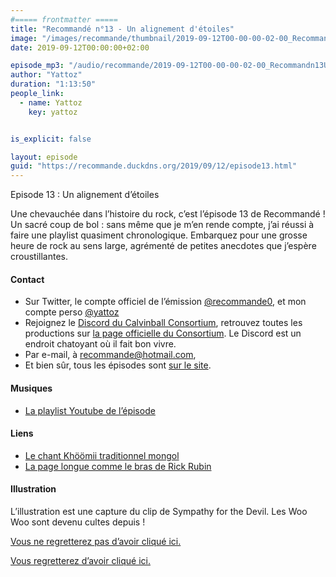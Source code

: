 ```yaml
---
#===== frontmatter =====
title: "Recommandé n°13 - Un alignement d'étoiles"
image: "/images/recommande/thumbnail/2019-09-12T00-00-00-02-00_Recommandn13Unalignementdtoiles.jpg"
date: 2019-09-12T00:00:00+02:00

episode_mp3: "/audio/recommande/2019-09-12T00-00-00-02-00_Recommandn13Unalignementdtoiles.mp3"
author: "Yattoz"
duration: "1:13:50"
people_link: 
  - name: Yattoz
    key: yattoz


is_explicit: false

layout: episode
guid: "https://recommande.duckdns.org/2019/09/12/episode13.html"
---
```


<PodcastHeader/>

<!-- ECRIRE LA DESCRIPTION DE L'EPISODE SOUS CETTE LIGNE -->


 Episode 13 : Un alignement d’étoiles 

<p>Une chevauchée dans l’histoire du rock, c’est l’épisode 13 de Recommandé ! Un sacré coup de bol : sans même que je m’en rende compte, j’ai réussi à faire une playlist quasiment chronologique. Embarquez pour une grosse heure de rock au sens large, agrémenté de petites anecdotes que j’espère croustillantes.</p>

<h4>Contact</h4>

<ul>
  <li>Sur Twitter, le compte officiel de l’émission <a href="https://twitter.com/recommande0" rel="nofollow">@recommande0</a>, et mon compte perso <a href="https://twitter.com/yattoz" rel="nofollow">@yattoz</a></li>
  <li>Rejoignez le <a href="https://discord.gg/4RnA9v7" rel="nofollow">Discord du Calvinball Consortium</a>, retrouvez toutes les productions sur <a href="https://calvinballradio.wordpress.com/" rel="nofollow">la page officielle du Consortium</a>. Le Discord est un endroit chatoyant où il fait bon vivre.</li>
  <li>Par e-mail, à <a href="mailto:recommande@hotmail.com" rel="nofollow">recommande@hotmail.com</a>,</li>
  <li>Et bien sûr, tous les épisodes sont <a href="https://recommande.duckdns.org" rel="nofollow">sur le site</a>.</li>
</ul>

<h4>Musiques</h4>

<ul>
  <li><a href="https://www.youtube.com/playlist?list=PLNjXbZkItxtYWSc8_fW9phoiTehMcjbi-" rel="nofollow">La playlist Youtube de l’épisode</a></li>
</ul>

<h4>Liens</h4>

<ul>
  <li><a href="https://fr.wikipedia.org/wiki/Kh%C3%B6%C3%B6mii" rel="nofollow">Le chant Khöömii traditionnel mongol</a></li>
  <li><a href="https://fr.wikipedia.org/wiki/Rick_Rubin" rel="nofollow">La page longue comme le bras de Rick Rubin</a></li>
</ul>

<h4>Illustration</h4>

<p>L’illustration est une capture du clip de Sympathy for the Devil. Les Woo Woo sont devenu cultes depuis !</p>

<p><a href="https://www.youtube.com/watch?v=civuoU_NE38" rel="nofollow">Vous ne regretterez pas d’avoir cliqué ici.</a></p>

<p><a href="https://www.youtube.com/watch?v=cpJW58BSG68" rel="nofollow">Vous regretterez d’avoir cliqué ici.</a></p>


